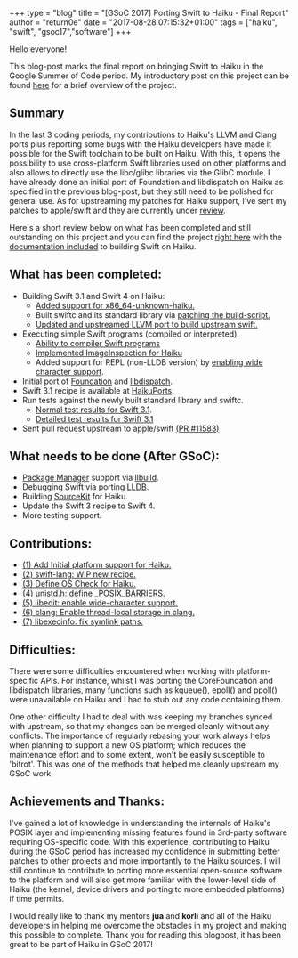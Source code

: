+++
type = "blog"
title = "[GSoC 2017] Porting Swift to Haiku - Final Report"
author = "return0e"
date = "2017-08-28 07:15:32+01:00"
tags = ["haiku", "swift", "gsoc17","software"]
+++

Hello everyone!

This blog-post marks the final report on bringing Swift to Haiku in the Google Summer of Code period. My introductory post on this project can be found [here](https://www.haiku-os.org/blog/return0e/2017-05-10_gsoc_2017_porting_the_swift_programming_language_to_haiku) for a brief overview of the project.

## Summary
In the last 3 coding periods, my contributions to Haiku's LLVM and Clang ports plus reporting some bugs with the Haiku developers have made it possible for the Swift toolchain to be built on Haiku. With this, it opens the possibility to use cross-platform Swift libraries used on other platforms and also allows to directly use the libc/glibc libraries via the GlibC module. I have already done an initial port of Foundation and libdispatch on Haiku as specified in the previous blog-post, but they still need to be polished for general use. As for upstreaming my patches for Haiku support, I've sent my patches to apple/swift and they are currently under [review](https://github.com/apple/swift/pull/11583).

Here's a short review below on what has been completed and still outstanding on this project and you can find the project [right here](https://github.com/return/swift-haiku-build) with the [documentation included](https://github.com/return/swift-haiku-build/blob/master/README.md) to building Swift on Haiku.

## What has been completed:
* Building Swift 3.1 and Swift 4 on Haiku:
   * [Added support for x86_64-unknown-haiku.](https://github.com/return/swift/commit/afca67566b0ed82f80ded873417a03392b6ff3df)
	* Built swiftc and its standard library via [patching the build-script.](https://github.com/return/swift/commit/2154afed52e3cda1f3cf4a5ec5d4cb9d136bb44c#diff-65b44eb6cb88af2161d8e1176231aad0)
	* [Updated and upstreamed LLVM port to build upstream swift.](https://reviews.llvm.org/D36814)
* Executing simple Swift programs (compiled or interpreted).
   * [Ability to compiler Swift programs](https://github.com/return/swift/commit/19eebee324bcdb1284cdb9b089027411c2854ca2) 
	* [Implemented ImageInspection for Haiku](https://github.com/return/swift/commit/2378d462cca3226761f9e866ced88c21af1eab3a)
	* Added support for REPL (non-LLDB version) by [enabling wide character support](https://github.com/haikuports/haikuports/pull/1536).
* Initial port of [Foundation](https://github.com/return/swift-corelibs-foundation/commit/97e0ca6424bcc19847a57f3f5cb2f2bff8ea376b) and [libdispatch](https://github.com/return/swift-corelibs-libdispatch/commits/swift-3.1-haiku).
* Swift 3.1 recipe is available at [HaikuPorts](https://github.com/haikuports/haikuports/pull/1383).
* Run tests against the newly built standard library and swiftc. 
	* [Normal test results for Swift 3.1](https://gist.github.com/return/6af6bbf84fa507d9ad6043fb593942b7).
	* [Detailed test results for Swift 3.1](https://gist.github.com/return/0ff2de707abdfe0bc2da33058071025c)
* Sent pull request upstream to apple/swift [(PR #11583)]((https://github.com/apple/swift/pull/11583))

 
## What needs to be done (After GSoC):
* [Package Manager](https://github.com/swift-package-manager) support via [llbuild](https://github.com/apple/swift-llbuild).
* Debugging Swift via porting [LLDB](https://github.com/apple/swift-lldb).
* Building [SourceKit](https://github.com/apple/swift/tree/master/tools/SourceKit) for Haiku.
* Update the Swift 3 recipe to Swift 4.
* More testing support.


## Contributions:

* [(1) Add Initial platform support for Haiku.](https://github.com/apple/swift/pull/11583)
* [(2) swift-lang: WIP new recipe.](https://github.com/haikuports/haikuports/pull/1383)
* [(3) Define OS Check for Haiku.](https://reviews.llvm.org/D36814)
* [(4) unistd.h: define \_POSIX_BARRIERS.](https://dev.haiku-os.org/ticket/13601)
* [(5) libedit: enable wide-character support.](https://github.com/haikuports/haikuports/pull/1536)
* [(6) clang: Enable thread-local storage in clang.](https://github.com/haikuports/haikuports/pull/1362)
* [(7) libexecinfo: fix symlink paths.](https://github.com/haikuports/haikuports/pull/1350)


## Difficulties:

There were some difficulties encountered when working with platform-specific APIs. For instance, whilst I was porting the CoreFoundation and libdispatch libraries, many functions such as kqueue(), epoll() and ppoll() were unavailable on Haiku and I had to stub out any code containing them.

One other difficulty I had to deal with was keeping my branches synced with upstream, so that my changes can be merged cleanly without any conflicts. The importance of regularly rebasing your work always helps when planning to support a new OS platform; which reduces the maintenance effort and to some extent, won't be easily susceptible to 'bitrot'. This was one of the methods that helped me cleanly upstream my GSoC work.

## Achievements and Thanks:

I've gained a lot of knowledge in understanding the internals of Haiku's POSIX layer and implementing missing features found in 3rd-party software requiring OS-specific code. With this experience, contributing to Haiku during the GSoC period has increased my confidence in submitting better patches to other projects and more importantly to the Haiku sources. I will still continue to contribute to porting more essential open-source software to the platform and will also get more familiar with the lower-level side of Haiku (the kernel, device drivers and porting to more embedded platforms) if time permits.

I would really like to thank my mentors **jua** and **korli** and all of the Haiku developers in helping me overcome the obstacles in my project and making this possible to complete. Thank you for reading this blogpost, it has been great to be part of Haiku in GSoC 2017!
